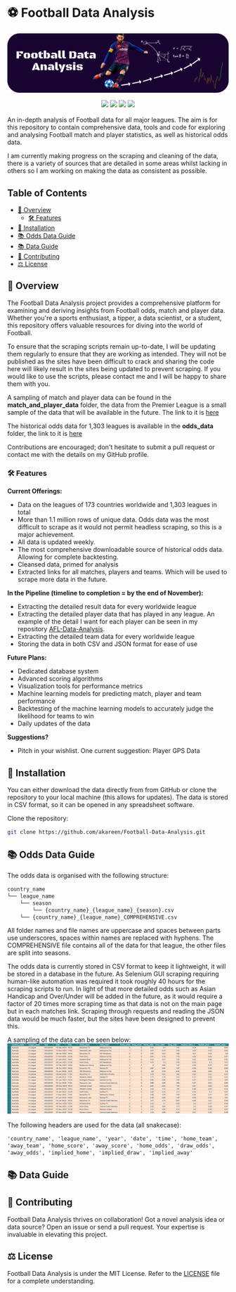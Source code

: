 # ⚽️ Football Data Analysis
![Football Data Analysis Banner Image](/assets/readme_banner.png)
<div align="center">
  <img src="https://img.shields.io/github/last-commit/akareen/Football-Data-Analysis">
  <img src="https://img.shields.io/github/contributors/akareen/Football-Data-Analysis">
  <img src="https://img.shields.io/github/stars/akareen/Football-Data-Analysis?style=social">
  <img src="https://img.shields.io/github/forks/akareen/Football-Data-Analysis?style=social">
</div>
<br>
An in-depth analysis of Football data for all major leagues. The aim is for this repository to contain comprehensive data, tools and code for exploring and analysing Football match and player statistics, as well as historical odds data.  

I am currently making progress on the scraping and cleaning of the data, there is a variety of sources that are detailed in some areas whilst lacking in others so I am working on making the data as consistent as possible.

## Table of Contents
- [🔦 Overview](#overview)
  - [🛠 Features](#features)
- [💾 Installation](#installation)
- [📚 Odds Data Guide](#odds-data-guide)
- [📚 Data Guide](#data-guide)
- [🤝 Contributing](#contributing)
- [⚖️ License](#license)

## 🔦 Overview

The Football Data Analysis project provides a comprehensive platform for examining and deriving insights from Football odds, match and player data. Whether you're a sports enthusiast, a tipper, a data scientist, or a student, this repository offers valuable resources for diving into the world of Football.

To ensure that the scraping scripts remain up-to-date, I will be updating them regularly to ensure that they are working as intended. They will not be published as the sites have been difficult to crack and sharing the code here will likely result in the sites being updated to prevent scraping. If you would like to use the scripts, please contact me and I will be happy to share them with you.

A sampling of match and player data can be found in the **match_and_player_data** folder, the data from the Premier League is a small sample of the data that will be available in the future. The link to it is [here](/match_and_player_data/competition_data/ALL_MATCH_RESULTS.csv)

The historical odds data for 1,303 leagues is available in the **odds_data** folder, the link to it is [here](/odds_data)

Contributions are encouraged; don't hesitate to submit a pull request or contact me with the details on my GitHub profile.


### 🛠 Features

**Current Offerings:**
- Data on the leagues of 173 countries worldwide and 1,303 leagues in total
- More than 1.1 million rows of unique data. Odds data was the most difficult to scrape as it would not permit headless scraping, so this is a major achievement.
- All data is updated weekly.
- The most comprehensive downloadable source of historical odds data. Allowing for complete backtesting.
- Cleansed data, primed for analysis
- Extracted links for all matches, players and teams. Which will be used to scrape more data in the future.

**In the Pipeline (timeline to completion = by the end of November):**
- Extracting the detailed result data for every worldwide league
- Extracting the detailed player data that has played in any league. An example of the detail I want for each player can be seen in my repository [AFL-Data-Analysis](https://github.com/akareen/AFL-Data-Analysis).
- Extracting the detailed team data for every worldwide league
- Storing the data in both CSV and JSON format for ease of use


**Future Plans:**
- Dedicated database system
- Advanced scoring algorithms
- Visualization tools for performance metrics
- Machine learning models for predicting match, player and team performance
- Backtesting of the machine learning models to accurately judge the likelihood for teams to win
- Daily updates of the data

**Suggestions?**
- Pitch in your wishlist. One current suggestion: Player GPS Data

## 💾 Installation

You can either download the data directly from from GitHub or clone the repository to your local machine (this allows for updates). The data is stored in CSV format, so it can be opened in any spreadsheet software.

Clone the repository:
```bash
git clone https://github.com/akareen/Football-Data-Analysis.git
```


## 📚 Odds Data Guide

The odds data is organised with the following structure:
```
country_name
└── league_name
    └── season
        └── {country_name}_{league_name}_{season}.csv
    └── {country_name}_{league_name}_COMPREHENSIVE.csv
```

All folder names and file names are uppercase and spaces between parts use underscores, spaces within names are replaced with hyphens. The COMPREHENSIVE file contains all of the data for that league, the other files are split into seasons.

The odds data is currently stored in CSV format to keep it lightweight, it will be stored in a database in the future. As Selenium GUI scraping requiring human-like automation was required it took roughly 40 hours for the scraping scripts to run. In light of that more detailed odds such as Asian Handicap and Over/Under will be added in the future, as it would require a factor of 20 times more scraping time as that data is not on the main page but in each matches link. Scraping through requests and reading the JSON data would be much faster, but the sites have been designed to prevent this.

A sampling of the data can be seen below:
![Match Data Example](/assets/odds_data_example.png)

The following headers are used for the data (all snakecase):
```
'country_name', 'league_name', 'year', 'date', 'time', 'home_team', 'away_team', 'home_score', 'away_score', 'home_odds', 'draw_odds', 'away_odds', 'implied_home', 'implied_draw', 'implied_away'
```

## 📚 Data Guide

## 🤝 Contributing

Football Data Analysis thrives on collaboration! Got a novel analysis idea or data source? Open an issue or send a pull request. Your expertise is invaluable in elevating this project.

## ⚖️ License

Football Data Analysis is under the MIT License. Refer to the [LICENSE](LICENSE) file for a complete understanding.